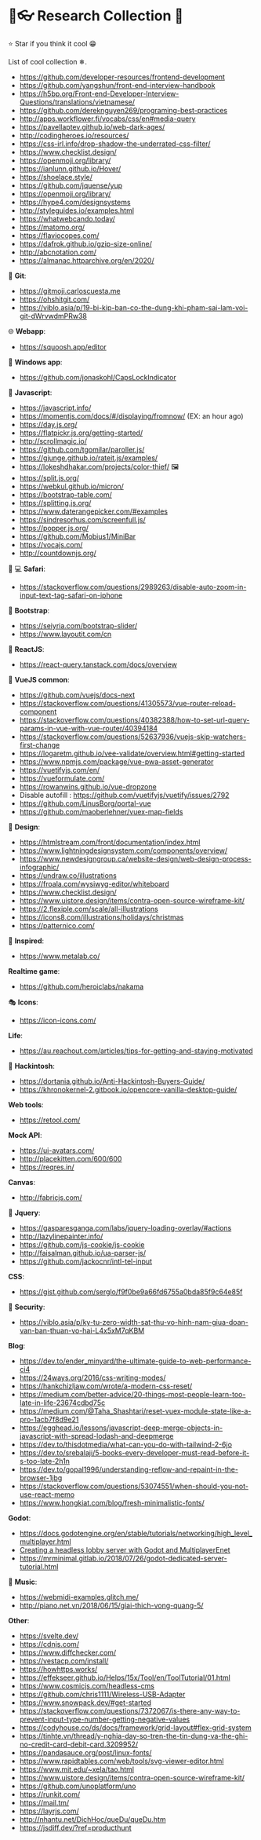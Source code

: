 # 🎉👓 Research Collection 🎪

⭐ Star if you think it cool 😁

List of cool collection ❄.
- https://github.com/developer-resources/frontend-development
- https://github.com/yangshun/front-end-interview-handbook 
- https://h5bp.org/Front-end-Developer-Interview-Questions/translations/vietnamese/
- https://github.com/dereknguyen269/programing-best-practices
- http://apps.workflower.fi/vocabs/css/en#media-query
- https://pavellaptev.github.io/web-dark-ages/
- http://codingheroes.io/resources/
- https://css-irl.info/drop-shadow-the-underrated-css-filter/
- https://www.checklist.design/
- https://openmoji.org/library/
- https://ianlunn.github.io/Hover/
- https://shoelace.style/
- https://github.com/jquense/yup
- https://openmoji.org/library/
- https://hype4.com/designsystems
- http://styleguides.io/examples.html
- https://whatwebcando.today/
- https://matomo.org/
- https://flaviocopes.com/
- https://dafrok.github.io/gzip-size-online/
- http://abcnotation.com/
- https://almanac.httparchive.org/en/2020/

🐢 **Git**:
- https://gitmoji.carloscuesta.me
- https://ohshitgit.com/
- https://viblo.asia/p/19-bi-kip-ban-co-the-dung-khi-pham-sai-lam-voi-git-dWrvwdmPRw38

🌐 **Webapp**:
- https://squoosh.app/editor

📱 **Windows app**:
- https://github.com/jonaskohl/CapsLockIndicator

📙 **Javascript**: 
- https://javascript.info/
- https://momentjs.com/docs/#/displaying/fromnow/ (EX: an hour ago)
- https://day.js.org/
- https://flatpickr.js.org/getting-started/
- http://scrollmagic.io/
- https://github.com/tgomilar/paroller.js/
- https://gjunge.github.io/rateit.js/examples/
- https://lokeshdhakar.com/projects/color-thief/ 🖼
- https://split.js.org/
- https://webkul.github.io/micron/
- https://bootstrap-table.com/
- https://splitting.js.org/
- https://www.daterangepicker.com/#examples
- https://sindresorhus.com/screenfull.js/
- https://popper.js.org/
- https://github.com/Mobius1/MiniBar
- https://vocajs.com/
- http://countdownjs.org/

🍏 💻 **Safari**:
- https://stackoverflow.com/questions/2989263/disable-auto-zoom-in-input-text-tag-safari-on-iphone

📔 **Bootstrap**:
- https://seiyria.com/bootstrap-slider/
- https://www.layoutit.com/cn

📘 **ReactJS**: 
- https://react-query.tanstack.com/docs/overview

📗 **VueJS common**:
- https://github.com/vuejs/docs-next
- https://stackoverflow.com/questions/41305573/vue-router-reload-component
- https://stackoverflow.com/questions/40382388/how-to-set-url-query-params-in-vue-with-vue-router/40394184
- https://stackoverflow.com/questions/52637936/vuejs-skip-watchers-first-change
- https://logaretm.github.io/vee-validate/overview.html#getting-started
- https://www.npmjs.com/package/vue-pwa-asset-generator
- https://vuetifyjs.com/en/
- https://vueformulate.com/
- https://rowanwins.github.io/vue-dropzone
- Disable autofill : https://github.com/vuetifyjs/vuetify/issues/2792
- https://github.com/LinusBorg/portal-vue
- https://github.com/maoberlehner/vuex-map-fields

🎨 **Design**: 
- https://htmlstream.com/front/documentation/index.html
- https://www.lightningdesignsystem.com/components/overview/
- https://www.newdesigngroup.ca/website-design/web-design-process-infographic/
- https://undraw.co/illustrations
- https://froala.com/wysiwyg-editor/whiteboard
- https://www.checklist.design/
- https://www.uistore.design/items/contra-open-source-wireframe-kit/
- https://2.flexiple.com/scale/all-illustrations
- https://icons8.com/illustrations/holidays/christmas
- https://patternico.com/

🤪 **Inspired**:
- https://www.metalab.co/

**Realtime game**:
- https://github.com/heroiclabs/nakama

🎭 **Icons**:
- https://icon-icons.com/

**Life**:
- https://au.reachout.com/articles/tips-for-getting-and-staying-motivated

🍎 **Hackintosh**:
- https://dortania.github.io/Anti-Hackintosh-Buyers-Guide/
- https://khronokernel-2.gitbook.io/opencore-vanilla-desktop-guide/

**Web tools**:
- https://retool.com/

**Mock API**: 
- https://ui-avatars.com/
- http://placekitten.com/600/600
- https://reqres.in/

**Canvas**:
- http://fabricjs.com/

 🎎 **Jquery**: 
- https://gasparesganga.com/labs/jquery-loading-overlay/#actions
- http://lazylinepainter.info/
- https://github.com/js-cookie/js-cookie
- http://faisalman.github.io/ua-parser-js/
- https://github.com/jackocnr/intl-tel-input

**CSS**:
- https://gist.github.com/serglo/f9f0be9a66fd6755a0bda85f9c64e85f

🚨 **Security**: 
- https://viblo.asia/p/ky-tu-zero-width-sat-thu-vo-hinh-nam-giua-doan-van-ban-thuan-vo-hai-L4x5xM7qKBM

**Blog**: 
- https://dev.to/ender_minyard/the-ultimate-guide-to-web-performance-ci4
- https://24ways.org/2016/css-writing-modes/
- https://hankchizljaw.com/wrote/a-modern-css-reset/
- https://medium.com/better-advice/20-things-most-people-learn-too-late-in-life-23674cdbd75c
- https://medium.com/@Taha_Shashtari/reset-vuex-module-state-like-a-pro-1acb7f8d9e21
- https://egghead.io/lessons/javascript-deep-merge-objects-in-javascript-with-spread-lodash-and-deepmerge
- https://dev.to/thisdotmedia/what-can-you-do-with-tailwind-2-6jo
- https://dev.to/srebalaji/5-books-every-developer-must-read-before-it-s-too-late-2h1n
- https://dev.to/gopal1996/understanding-reflow-and-repaint-in-the-browser-1jbg
- https://stackoverflow.com/questions/53074551/when-should-you-not-use-react-memo
- https://www.hongkiat.com/blog/fresh-minimalistic-fonts/

**Godot**: 
- https://docs.godotengine.org/en/stable/tutorials/networking/high_level_multiplayer.html
- [Creating a headless lobby server with Godot and MultiplayerEnet](https://www.youtube.com/watch?v=WXrGi6FmQeA)
- https://mrminimal.gitlab.io/2018/07/26/godot-dedicated-server-tutorial.html

🎼 **Music**:
- https://webmidi-examples.glitch.me/
- http://piano.net.vn/2018/06/15/giai-thich-vong-quang-5/

**Other**: 
- https://svelte.dev/
- https://cdnjs.com/
- https://www.diffchecker.com/
- https://vestacp.com/install/
- https://howhttps.works/
- https://effekseer.github.io/Helps/15x/Tool/en/ToolTutorial/01.html
- https://www.cosmicjs.com/headless-cms
- https://github.com/chris1111/Wireless-USB-Adapter
- https://www.snowpack.dev/#get-started
- https://stackoverflow.com/questions/7372067/is-there-any-way-to-prevent-input-type-number-getting-negative-values
- https://codyhouse.co/ds/docs/framework/grid-layout#flex-grid-system
- https://tinhte.vn/thread/y-nghia-day-so-tren-the-tin-dung-va-the-ghi-no-credit-card-debit-card.3209952/
- https://pandasauce.org/post/linux-fonts/
- https://www.rapidtables.com/web/tools/svg-viewer-editor.html
- https://www.mit.edu/~xela/tao.html
- https://www.uistore.design/items/contra-open-source-wireframe-kit/
- https://github.com/unoplatform/uno
- https://runkit.com/
- https://mail.tm/
- https://layrjs.com/
- http://nhantu.net/DichHoc/queDu/queDu.htm
- https://jsdiff.dev/?ref=producthunt

